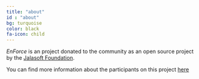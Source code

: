 ```yaml
---
title: "about"
id : "about"
bg: turquoise
color: black
fa-icon: child
---
```

*EnForce* is an project donated to the community as an open source project by the <a href="http://fundacion-jala.org" target="_blank">Jalasoft Foundation</a>.

You can find more information about the participants on this project [here](about.html)
